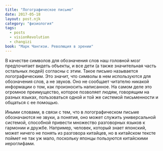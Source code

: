 ```yaml
---
title: "Логографическое письмо"
date: 2017-05-18
layout: post.njk
category: "физиология"
tags:
  - posts
  - visionRevolution
  - changizi
book: "Марк Чангизи. Революция в зрении"
---
```


В качестве символов для обозначения слов наш головной мозг предпочитает видеть объекты, и все дети (а также значительная часть остальных людей) согласны с этим. Такое письмо называется логографическим. Это значит, что символы в нем используются для обозначения слов, а не звуков. Оно не сообщает читателю никакой информации о том, как произносить написанное. На самом деле это огромное преимущество, которое позволяет людям, говорящим на разных языках, пользоваться одной и той же системой письменности и общаться с ее помощью.

Иными словами, в связи с тем, что в логографическом письме обозначаются не звуки, а понятия, оно может служить универсальной системой, способной привести множество разговорных языков к гармонии и дружбе. Например, человек, который знает японский, может ничего не понять из разговора китайцев, но в китайском тексте поймет не так уж мало, поскольку японцы пользуются китайскими иероглифами.

